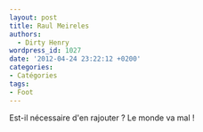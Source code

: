 ```yaml
---
layout: post
title: Raul Meireles
authors:
  - Dirty Henry
wordpress_id: 1027
date: '2012-04-24 23:22:12 +0200'
categories:
- Catégories
tags:
- Foot
---
```

Est-il nécessaire d'en rajouter ? Le monde va mal !

